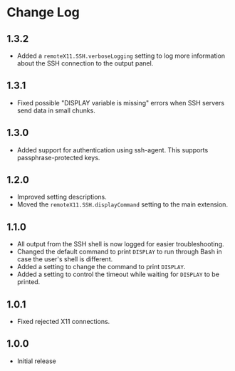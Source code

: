 # Change Log

## 1.3.2

- Added a `remoteX11.SSH.verboseLogging` setting to log more information about the SSH connection to the output panel.

## 1.3.1

- Fixed possible "DISPLAY variable is missing" errors when SSH servers send data in small chunks.

## 1.3.0

- Added support for authentication using ssh-agent. This supports passphrase-protected keys.

## 1.2.0

- Improved setting descriptions.
- Moved the `remoteX11.SSH.displayCommand` setting to the main extension.

## 1.1.0

- All output from the SSH shell is now logged for easier troubleshooting.
- Changed the default command to print `DISPLAY` to run through Bash in case the user's shell is different.
- Added a setting to change the command to print `DISPLAY`.
- Added a setting to control the timeout while waiting for `DISPLAY` to be printed.

## 1.0.1

- Fixed rejected X11 connections.

## 1.0.0

- Initial release